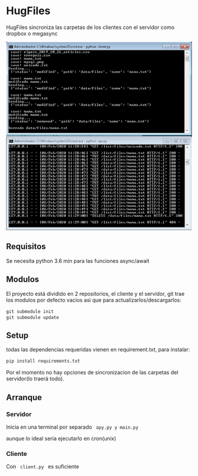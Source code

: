 # HugFiles
<p> HugFiles sincroniza las carpetas de los clientes con el servidor como dropbox o megasync </p>
<img src='https://github.com/hug58/HugFiles/blob/master/capture.png' >

## Requisitos
<p> Se necesita python 3.6 min para las funciones async/await </p>

## Modulos
<p>El proyecto está dividido en 2 repositorios, el cliente y el servidor, git trae los modulos por defecto vacios asi que para actualizarlos/descargarlos: </p>

```
git submodule init
git submodule update
```
## Setup
<p> todas las dependencias requeridas vienen en requirement.txt, para instalar: </p>

```python
pip install requirements.txt
```

Por el momento no hay opciones de sincronizacion de las carpetas del servidor(lo traerá todo).

## Arranque

### Servidor
Inicia en una terminal por separado  ```  apy.py y main.py ```

aunque lo ideal seria ejecutarlo en cron(unix)

### Cliente
Con  ```  client.py  ``` es suficiente
  
